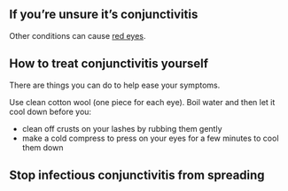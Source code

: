 ## If you’re unsure it’s conjunctivitis

Other conditions can cause [red eyes](http://www.nhs.uk/conditions/red-eye/Pages/Introduction.aspx).

## How to treat conjunctivitis yourself

There are things you can do to help ease your symptoms.

Use clean cotton wool (one piece for each eye). Boil water and then let it cool down before you:

- clean off crusts on your lashes by rubbing them gently
- make a cold compress to press on your eyes for a few minutes to cool them down

## Stop infectious conjunctivitis from spreading
